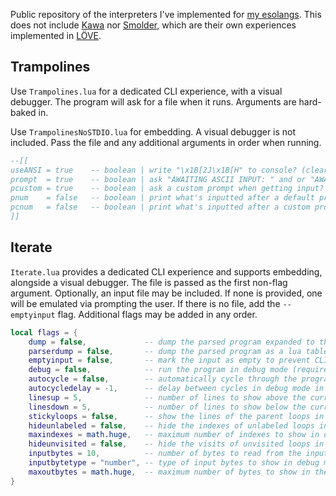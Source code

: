 Public repository of the interpreters I've implemented for [my esolangs](https://esolangs.com/wiki/User:Aadenboy). This does not include [Kawa](https://github.com/aadenboy/Kawa-IDE) nor [Smolder](https://github.com/aadenboy/smolder), which are their own experiences implemented in [LÖVE](https://love2d.org/).

## Trampolines
Use `Trampolines.lua` for a dedicated CLI experience, with a visual debugger. The program will ask for a file when it runs. Arguments are hard-baked in.

Use `TrampolinesNoSTDIO.lua` for embedding. A visual debugger is not included. Pass the file and any additional arguments in order when running.

```lua
--[[
useANSI = true    -- boolean | write "\x1B[2J\x1B[H" to console? (clears console)
prompt  = true    -- boolean | ask "AWAITING ASCII INPUT: " and or "AWAITING NUMBER INPUT: " when getting input?
pcustom = true    -- boolean | ask a custom prompt when getting input?
pnum    = false   -- boolean | print what's inputted after a default prompt?
pcnum   = false   -- boolean | print what's inputted after a custom prompt?
]]
```

## Iterate
`Iterate.lua` provides a dedicated CLI experience and supports embedding, alongside a visual debugger. The file is passed as the first non-flag argument. Optionally, an input file may be included. If none is provided, one will be emulated via prompting the user. If there is no file, add the `--emptyinput` flag. Additional flags may be added in any order.

```lua
local flags = {
    dump = false,             -- dump the parsed program expanded to the console
    parserdump = false,       -- dump the parsed program as a lua table to the console
    emptyinput = false,       -- mark the input as empty to prevent CLI io
    debug = false,            -- run the program in debug mode (requires an input file or --emptyinput flag set)
    autocycle = false,        -- automatically cycle through the program in debug mode
    autocycledelay = -1,      -- delay between cycles in debug mode in seconds (sets --autocycle to true)
    linesup = 5,              -- number of lines to show above the current line in debug mode
    linesdown = 5,            -- number of lines to show below the current line in debug mode
    stickyloops = false,      -- show the lines of the parent loops in debug mode, even if they are out of view
    hideunlabeled = false,    -- hide the indexes of unlabeled loops in debug mode
    maxindexes = math.huge,   -- maximum number of indexes to show in debug mode
    hideunvisited = false,    -- hide the visits of unvisited loops in debug mode
    inputbytes = 10,          -- number of bytes to read from the input at a time in debug mode
    inputbytetype = "number", -- type of input bytes to show in debug mode (number, bits, hex, utf8)
    maxoutbytes = math.huge,  -- maximum number of bytes to show in the output in debug mode
}
```
